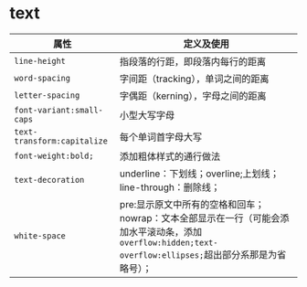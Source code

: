 # text

|属性|定义及使用|
|--|--|
|`line-height`|指段落的行距，即段落内每行的距离|
|`word-spacing`|字间距（tracking），单词之间的距离|
|`letter-spacing`|字偶距（kerning），字母之间的距离|
|`font-variant:small-caps`|小型大写字母|
|`text-transform:capitalize`|每个单词首字母大写|
|`font-weight:bold;`|添加粗体样式的通行做法
|`text-decoration`|underline：下划线；overline;上划线；line-through：删除线；
|`white-space`|pre:显示原文中所有的空格和回车；nowrap：文本全部显示在一行（可能会添加水平滚动条，添加`overflow:hidden;text-overflow:ellipses;`超出部分系那是为省略号）；


